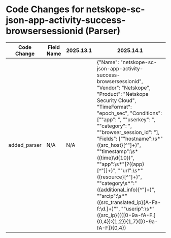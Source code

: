 # Code Changes for netskope-sc-json-app-activity-success-browsersessionid (Parser)

| Code Change | Field Name | 2025.13.1 | 2025.14.1 |
|-------------|------------|-----------|------------|
| added_parser | N/A | N/A | {"Name": "netskope-sc-json-app-activity-success-browsersessionid", "Vendor": "Netskope", "Product": "Netskope Security Cloud", "TimeFormat": "epoch_sec", "Conditions": ["\"app\": ", "\"userkey\": ", "\"category\": ", "\"browser_session_id\": "], "Fields": ["\"hostname\":\s*\"({src_host}[^\"]+)", "\"timestamp\":\s*({time}\d{10})", "\"app\":\s*\"\[?({app}[^\"\]]+)", "\"url\":\s*\"({resource}[^\"]+)", "\"category\s*\":\"({additional_info}[^\"]+)", "\"srcip\":\s*\"({src_translated_ip}[A-Fa-f:\d.]+)\"", "\"userip\":\s*\"({src_ip}((([0-9a-fA-F.]{0,4}):{1,2}){1,7}([0-9a-fA-F]){0,4})|(((25[0-5]|(2[0-4]|1\d|[0-9]|)\d)\.?\b){4}))(:({src_port}\d+))?\"", "\"user\":\s*\"(unknown|(({email_address}({user}[\w\.\-\!\#\^\~]{1,40}\$?)@({domain}[^.]+)[^\"]+)))\"", "\"traffic_type\":\s*\"({app_type}[^\"]+)", "\"access_method\":\s*\"({auth_method}[^\"]+)", "\"activity\":\s*\"({operation}[^\"]+)", "\"src_country\":\s*\"({country}[^\"]+)", "\"os\":\s*\"((U|u)nknown|({os}[^\"]+))", "\"browser\":\s*\"((U|u)nknown|({browser}[^\"]+))", "\"page\":\s*\"({web_domain}[^\"\/]+)", "\"url\":\s*\"({url}[^\"]+)", "\"dst_location\":\s*\"(N/A|({domain}[^\"]+))", "\"app\":\s*\"({app}[^\"]+)"], "ParserVersion": "v1.0.0"} |